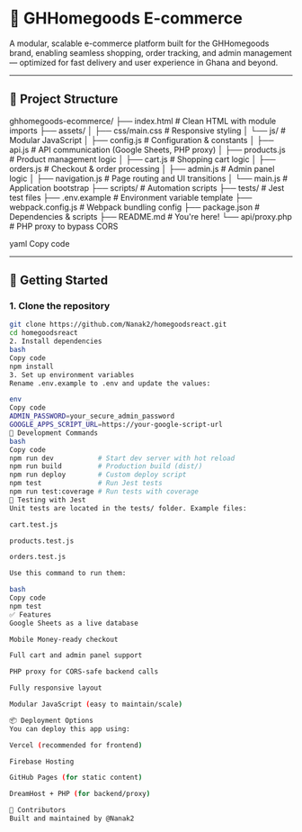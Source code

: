 # 🛒 GHHomegoods E-commerce

A modular, scalable e-commerce platform built for the GHHomegoods brand, enabling seamless shopping, order tracking, and admin management — optimized for fast delivery and user experience in Ghana and beyond.

---

## 📁 Project Structure

ghhomegoods-ecommerce/
├── index.html # Clean HTML with module imports
├── assets/
│ ├── css/main.css # Responsive styling
│ └── js/ # Modular JavaScript
│ ├── config.js # Configuration & constants
│ ├── api.js # API communication (Google Sheets, PHP proxy)
│ ├── products.js # Product management logic
│ ├── cart.js # Shopping cart logic
│ ├── orders.js # Checkout & order processing
│ ├── admin.js # Admin panel logic
│ ├── navigation.js # Page routing and UI transitions
│ └── main.js # Application bootstrap
├── scripts/ # Automation scripts
├── tests/ # Jest test files
├── .env.example # Environment variable template
├── webpack.config.js # Webpack bundling config
├── package.json # Dependencies & scripts
├── README.md # You're here!
└── api/proxy.php # PHP proxy to bypass CORS

yaml
Copy code

---

## 🚀 Getting Started

### 1. Clone the repository

```bash
git clone https://github.com/Nanak2/homegoodsreact.git
cd homegoodsreact
2. Install dependencies
bash
Copy code
npm install
3. Set up environment variables
Rename .env.example to .env and update the values:

env
Copy code
ADMIN_PASSWORD=your_secure_admin_password
GOOGLE_APPS_SCRIPT_URL=https://your-google-script-url
🔧 Development Commands
bash
Copy code
npm run dev           # Start dev server with hot reload
npm run build         # Production build (dist/)
npm run deploy        # Custom deploy script
npm test              # Run Jest tests
npm run test:coverage # Run tests with coverage
🧪 Testing with Jest
Unit tests are located in the tests/ folder. Example files:

cart.test.js

products.test.js

orders.test.js

Use this command to run them:

bash
Copy code
npm test
✅ Features
Google Sheets as a live database

Mobile Money-ready checkout

Full cart and admin panel support

PHP proxy for CORS-safe backend calls

Fully responsive layout

Modular JavaScript (easy to maintain/scale)

📦 Deployment Options
You can deploy this app using:

Vercel (recommended for frontend)

Firebase Hosting

GitHub Pages (for static content)

DreamHost + PHP (for backend/proxy)

👥 Contributors
Built and maintained by @Nanak2

